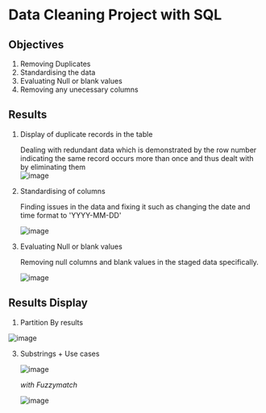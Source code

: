 # Data Cleaning Project with SQL
## Objectives 
1. Removing Duplicates 
2. Standardising the data 
3. Evaluating Null or blank values
4. Removing any unecessary columns 

## Results 
1. Display of duplicate records in the table
   
   Dealing with redundant data which is demonstrated by the row number indicating the same record occurs more than once and thus dealt with by eliminating them   
   ![image](https://github.com/kamibrenda/sql-tut/assets/42267047/dce6a4d9-983d-4647-a4f1-dd3973b18b5e)

2. Standardising of columns
     
   Finding issues in the data and fixing it such as changing the date and time format to 'YYYY-MM-DD'

   ![image](https://github.com/kamibrenda/sql-tut/assets/42267047/b8006322-fb9c-4a6b-86e6-7c7b1502910e)

3. Evaluating Null or blank values
   
   Removing null columns and blank values in the staged data specifically.

   ![image](https://github.com/kamibrenda/sql-tut/assets/42267047/b70c3236-c709-455e-b73b-8acbc19a31b8)

   


















## Results Display
1. Partition By results
   
![image](https://github.com/kamibrenda/sql-tut/assets/42267047/68eea029-1ef7-4916-90d4-a2af919ee343)

3. Substrings + Use cases

   ![image](https://github.com/kamibrenda/sql-tut/assets/42267047/0f754817-eb25-4e80-9dce-846227f06b01)

   *with Fuzzymatch*

   ![image](https://github.com/kamibrenda/sql-tut/assets/42267047/8b31047e-9ce0-476c-9109-35b4f0f2f188)

